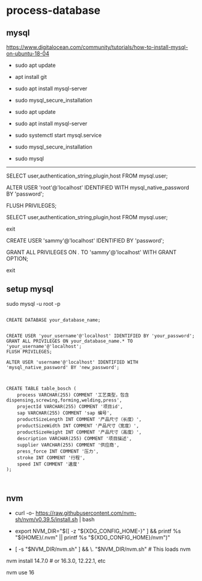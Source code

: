 # process-database


## mysql

https://www.digitalocean.com/community/tutorials/how-to-install-mysql-on-ubuntu-18-04


- sudo apt update

- apt install git

- sudo apt install mysql-server
- sudo mysql_secure_installation


- sudo apt update
- sudo apt install mysql-server
- sudo systemctl start mysql.service
- sudo mysql_secure_installation
- sudo mysql

--- 

SELECT user,authentication_string,plugin,host FROM mysql.user;


ALTER USER 'root'@'localhost' IDENTIFIED WITH mysql_native_password BY 'password';


FLUSH PRIVILEGES;

SELECT user,authentication_string,plugin,host FROM mysql.user;

exit

CREATE USER 'sammy'@'localhost' IDENTIFIED BY 'password';

GRANT ALL PRIVILEGES ON *.* TO 'sammy'@'localhost' WITH GRANT OPTION;

exit


## setup mysql

sudo mysql -u root -p
```

CREATE DATABASE your_database_name;

```


```

CREATE USER 'your_username'@'localhost' IDENTIFIED BY 'your_password';
GRANT ALL PRIVILEGES ON your_database_name.* TO 'your_username'@'localhost';
FLUSH PRIVILEGES;

ALTER USER 'username'@'localhost' IDENTIFIED WITH 'mysql_native_password' BY 'new_password';


```

```

CREATE TABLE table_bosch (
    process VARCHAR(255) COMMENT '工艺类型，包含dispensing,screwing,forming,welding,press',
    projectId VARCHAR(255) COMMENT '项目id',
    sap VARCHAR(255) COMMENT 'sap 编号',
    productSizeLength INT COMMENT '产品尺寸（长度）',
    productSizeWidth INT COMMENT '产品尺寸（宽度）',
    productSizeHeight INT COMMENT '产品尺寸（高度）',
    description VARCHAR(255) COMMENT '项目描述',
    supplier VARCHAR(255) COMMENT '供应商',
    press_force INT COMMENT '压力',
    stroke INT COMMENT '行程',
    speed INT COMMENT '速度'
);



```


## nvm
- curl -o- https://raw.githubusercontent.com/nvm-sh/nvm/v0.39.5/install.sh | bash

- export NVM_DIR="$([ -z "${XDG_CONFIG_HOME-}" ] && printf %s "${HOME}/.nvm" || printf %s "${XDG_CONFIG_HOME}/nvm")"

- [ -s "$NVM_DIR/nvm.sh" ] && \. "$NVM_DIR/nvm.sh" # This loads nvm

nvm install 14.7.0 # or 16.3.0, 12.22.1, etc

nvm use 16

